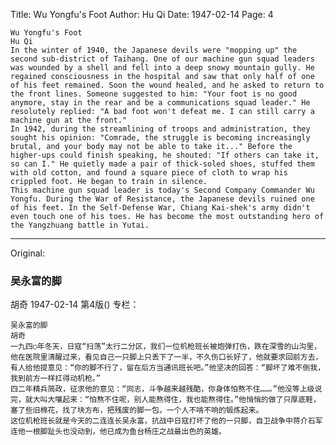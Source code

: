 Title: Wu Yongfu's Foot
Author: Hu Qi
Date: 1947-02-14
Page: 4

	Wu Yongfu's Foot
	Hu Qi
	In the winter of 1940, the Japanese devils were "mopping up" the second sub-district of Taihang. One of our machine gun squad leaders was wounded by a shell and fell into a deep snowy mountain gully. He regained consciousness in the hospital and saw that only half of one of his feet remained. Soon the wound healed, and he asked to return to the front lines. Someone suggested to him: "Your foot is no good anymore, stay in the rear and be a communications squad leader." He resolutely replied: "A bad foot won't defeat me. I can still carry a machine gun at the front."
	In 1942, during the streamlining of troops and administration, they sought his opinion: "Comrade, the struggle is becoming increasingly brutal, and your body may not be able to take it..." Before the higher-ups could finish speaking, he shouted: "If others can take it, so can I." He quietly made a pair of thick-soled shoes, stuffed them with old cotton, and found a square piece of cloth to wrap his crippled foot. He began to train in silence.
	This machine gun squad leader is today's Second Company Commander Wu Yongfu. During the War of Resistance, the Japanese devils ruined one of his feet. In the Self-Defense War, Chiang Kai-shek's army didn't even touch one of his toes. He has become the most outstanding hero of the Yangzhuang battle in Yutai.



<hr /> 

Original: 


### 吴永富的脚
胡奇
1947-02-14
第4版()
专栏：

    吴永富的脚
    胡奇
    一九四○年冬天，日寇“扫荡”太行二分区，我们一位机枪班长被炮弹打伤，跌在深雪的山沟里，他在医院里清醒过来，看见自己一只脚上只丢下了一半，不久伤口长好了，他就要求回前方去，有人给他提意见：“你的脚不行了，留在后方当通讯班长吧。”他坚决的回答：“脚坏了难不倒我，我到前方一样扛得动机枪。”
    四二年精兵简政，征求他的意见：“同志，斗争越来越残酷，你身体怕熬不住……。”他没等上级说完，就大叫大嚷起来：“怕熬不住呢，别人能熬得住，我也能熬得住。”他悄悄的做了只厚底鞋，塞了些旧棉花，找了块方布，把残废的脚一包，一个人不啃不响的锻炼起来。
    这位机枪班长就是今天的二连连长吴永富，抗战中日寇打坏了他的一只脚，自卫战争中蒋介石军连他一根脚趾头也没动到，他已成为鱼台杨庄之战最出色的英雄。
